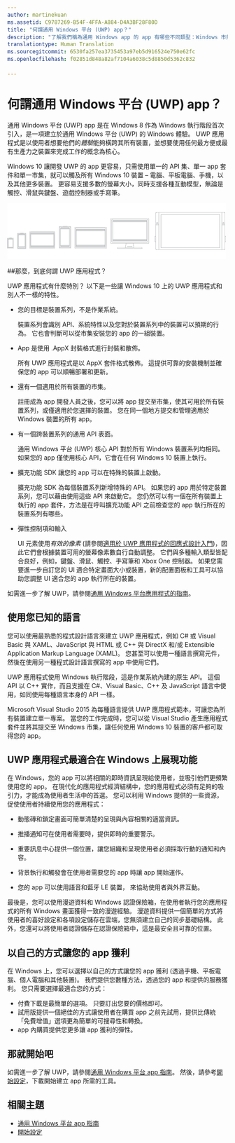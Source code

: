 ```yaml
---
author: martinekuan
ms.assetid: C9787269-B54F-4FFA-A884-D4A3BF28F80D
title: "何謂通用 Windows 平台 (UWP) app？"
description: "了解我們稱為通用 Windows app 的 app 有哪些不同類型：Windows 市集 app、Windows Phone 市集 app，以及 Windows 執行階段 app。"
translationtype: Human Translation
ms.sourcegitcommit: 6530fa257ea3735453a97eb5d916524e750e62fc
ms.openlocfilehash: f02851d848a82af7104a6038c5d8850d5362c832

---
```


# 何謂通用 Windows 平台 (UWP) app？

通用 Windows 平台 (UWP) app 是在 Windows 8 作為 Windows 執行階段首次引入，是一項建立於通用 Windows 平台 (UWP) 的 Windows 體驗。 UWP 應用程式是以使用者想要他們的*體驗*能夠橫跨其所有裝置，並想要使用任何最方便或最有生產力之裝置來完成工作的概念為核心。

Windows 10 讓開發 UWP 的 app 更容易，只需使用單一的 API 集、單一 app 套件和單一市集，就可以觸及所有 Windows 10 裝置 – 電腦、平板電腦、手機，以及其他更多裝置。 更容易支援多數的螢幕大小，同時支援各種互動模型，無論是觸控、滑鼠與鍵盤、遊戲控制器或手寫筆。

![執行 Windows 的裝置](images/1894834-hig-device-primer-01-500.png)

##那麼，到底何謂 UWP 應用程式？


UWP 應用程式有什麼特別？ 以下是一些讓 Windows 10 上的 UWP 應用程式和別人不一樣的特性。

-   您的目標是裝置系列，不是作業系統。

    裝置系列會識別 API、系統特性以及您對於裝置系列中的裝置可以預期的行為。 它也會判斷可以從市集安裝您的 app 的一組裝置。

-   App 是使用 .AppX 封裝格式進行封裝和散佈。

    所有 UWP 應用程式是以 AppX 套件格式散佈。 這提供可靠的安裝機制並確保您的 app 可以順暢部署和更新。

-   還有一個適用於所有裝置的市集。

    註冊成為 app 開發人員之後，您可以將 app 提交至市集，使其可用於所有裝置系列，或僅適用於您選擇的裝置。 您在同一個地方提交和管理適用於 Windows 裝置的所有 app。

-   有一個跨裝置系列的通用 API 表面。

    通用 Windows 平台 (UWP) 核心 API 對於所有 Windows 裝置系列均相同。 如果您的 app 僅使用核心 API，它會在任何 Windows 10 裝置上執行。

-   擴充功能 SDK 讓您的 app 可以在特殊的裝置上啟動。

    擴充功能 SDK 為每個裝置系列新增特殊的 API。 如果您的 app 用於特定裝置系列，您可以藉由使用這些 API 來啟動它。 您仍然可以有一個在所有裝置上執行的 app 套件，方法是在呼叫擴充功能 API 之前檢查您的 app 執行所在的裝置系列有哪些。

-   彈性控制項和輸入

    UI 元素使用*有效的像素* (請參閱[適用於 UWP 應用程式的回應式設計入門](https://msdn.microsoft.com/library/windows/apps/Dn958435))，因此它們會根據裝置可用的螢幕像素數自行自動調整。 它們與多種輸入類型皆配合良好，例如，鍵盤、滑鼠、觸控、手寫筆和 Xbox One 控制器。 如果您需要進一步自訂您的 UI 適合特定畫面大小或裝置，新的配置面板和工具可以協助您調整 UI 適合您的 app 執行所在的裝置。

如需進一步了解 UWP，請參閱[通用 Windows 平台應用程式的指南](universal-application-platform-guide.md)。

## 使用您已知的語言


您可以使用最熟悉的程式設計語言來建立 UWP 應用程式，例如 C# 或 Visual Basic 與 XAML、JavaScript 與 HTML 或 C++ 與 DirectX 和/或 Extensible Application Markup Language (XAML)。 您甚至可以使用一種語言撰寫元件，然後在使用另一種程式設計語言撰寫的 app 中使用它們。

UWP 應用程式使用 Windows 執行階段，這是作業系統內建的原生 API。 這個 API 以 C++ 實作，而且支援在 C#、Visual Basic、C++ 及 JavaScript 語言中使用，如同使用每種語言本身的 API 一樣。

Microsoft Visual Studio 2015 為每種語言提供 UWP 應用程式範本，可讓您為所有裝置建立單一專案。 當您的工作完成時，您可以從 Visual Studio 產生應用程式套件並將其提交至 Windows 市集，讓任何使用 Windows 10 裝置的客戶都可取得您的 app。

## UWP 應用程式最適合在 Windows 上展現功能


在 Windows，您的 app 可以將相關的即時資訊呈現給使用者，並吸引他們更頻繁使用您的 app。 在現代化的應用程式經濟結構中，您的應用程式必須有足夠的吸引力，才能成為使用者生活中的首選。 您可以利用 Windows 提供的一些資源，促使使用者持續使用您的應用程式：

-   動態磚和鎖定畫面可簡單清楚的呈現與內容相關的適當資訊。
-   推播通知可在使用者需要時，提供即時的重要警示。

-   重要訊息中心提供一個位置，讓您組織和呈現使用者必須採取行動的通知和內容。

-   背景執行和觸發會在使用者需要您的 app 時讓 app 開始運作。

-   您的 app 可以使用語音和藍牙 LE 裝置， 來協助使用者與外界互動。

最後是，您可以使用漫遊資料和 Windows 認證保險箱，在使用者執行您的應用程式的所有 Windows 畫面獲得一致的漫遊經驗。 漫遊資料提供一個簡單的方式將使用者的喜好設定和各項設定儲存在雲端，您無須建立自己的同步基礎結構。 此外，您還可以將使用者認證儲存在認證保險箱中，這是最安全且可靠的位置。

##  以自己的方式讓您的 app 獲利


在 Windows 上，您可以選擇以自己的方式讓您的 app 獲利 (透過手機、平板電腦、個人電腦和其他裝置)。 我們提供您數種方法，透過您的 app 和提供的服務獲利。 您只需要選擇最適合您的方式：

-   付費下載是最簡單的選項。 只要訂出您要的價格即可。
-   試用版提供一個絕佳的方式讓使用者在購買 app 之前先試用，提供比傳統「免費增值」選項更為簡單的可搜尋性和轉換。
-   app 內購買提供您更多讓 app 獲利的彈性。

## 那就開始吧


如需進一步了解 UWP，請參閱[通用 Windows 平台 app 指南](universal-application-platform-guide.md)。 然後，請參考[開始設定](get-set-up.md)，下載開始建立 app 所需的工具。

## 相關主題


* [通用 Windows 平台 app 指南](universal-application-platform-guide.md)
* [開始設定](get-set-up.md)



<!--HONumber=Jun16_HO4-->


